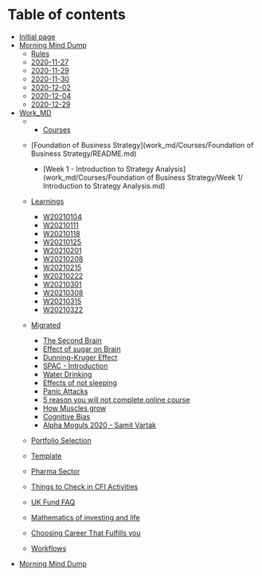 # Table of contents

* [Initial page](README.md)
* [Morning Mind Dump](morning-mind-dump/README.md)
  * [Rules](morning-mind-dump/rules.md)
  * [2020-11-27](morning-mind-dump/2020-11-27.md)
  * [2020-11-29](morning-mind-dump/2020-11-29.md)
  * [2020-11-30](morning-mind-dump/2020-11-30.md)
  * [2020-12-02](morning-mind-dump/2020-12-02.md)
  * [2020-12-04](morning-mind-dump/2020-12-04.md)
  * [2020-12-29](morning-mind-dump/2020-12-29e.md)
* [Work\_MD](work_md/README.md)
	* * [Courses](work_md/Courses/README.md)
	* [Foundation of Business Strategy](work_md/Courses/Foundation of Business Strategy/README.md)
		* [Week 1 - Introduction to Strategy Analysis](work_md/Courses/Foundation of Business Strategy/Week 1/ Introduction to Strategy Analysis.md)

  * [Learnings](work_md/Learnings/README.md)
	* [W20210104](work_md/Learnings/W20210104.md)
	* [W20210111](work_md/Learnings/W20210111.md)
	* [W20210118](work_md/Learnings/W20210118.md)
	* [W20210125](work_md/Learnings/W20210125.md)
	* [W20210201](work_md/Learnings/W20210201.md)
	* [W20210208](work_md/Learnings/W20210208.md)
	* [W20210215](work_md/Learnings/W20210215.md)
	* [W20210222](work_md/Learnings/W20210222.md)
	* [W20210301](work_md/Learnings/W20210301.md)
	* [W20210308](work_md/Learnings/W20210308.md)
	* [W20210315](work_md/Learnings/W20210315.md)
	* [W20210322](work_md/Learnings/W20210322.md)
  * [Migrated](work_md/migrated/README.md)
    * [The Second Brain](work_md/migrated/the-second-brain.md)
    * [Effect of sugar on Brain](work_md/migrated/effect-of-sugar-on-brain.md)
    * [Dunning-Kruger Effect](work_md/migrated/dunning-kruger-effect.md)
    * [SPAC - Introduction](work_md/migrated/spac-introduction.md)
    * [Water Drinking](work_md/migrated/water-drinking.md)
    * [Effects of not sleeping](work_md/migrated/effects-of-not-sleeping.md)
    * [Panic Attacks](work_md/migrated/panic-attacks.md)
    * [5 reason you will not complete online course](work_md/migrated/5-reason-you-will-not-complete-online-course.md)
    * [How Muscles grow](work_md/migrated/how-muscles-grow.md)
    * [Cognitive Bias](work_md/migrated/cognitive-bias.md)
    * [Alpha Moguls 2020 - Samit Vartak](work_md/migrated/alpha-moguls-2020-samit-vartak.md)
  * [Portfolio Selection](work_md/thoughts.md)
  * [Template](work_md/template.md)
  * [Pharma Sector](work_md/pharma-sector.md)
  * [Things to Check in CFI Activities](work_md/things-to-check-in-cfi-activities.md)
  * [UK Fund FAQ](work_md/uk-funds.md)
  * [Mathematics of investing and life](work_md/mathematics-investing-world.md)
  * [Choosing Career That Fulfills you](work_md/choosing-career-that-fulfills-you.md)
  * [Workflows](work_md/workflows.md)
* [Morning Mind Dump](Mrng_Mind_Dump/README.md)
<!--stackedit_data:
eyJoaXN0b3J5IjpbNjAxOTQ2MDgxLDY4OTA3NDU4MywyMDc4Mz
YxMTQzLC01ODY5NzU0ODEsMTI2NDAwMTc4Ml19
-->